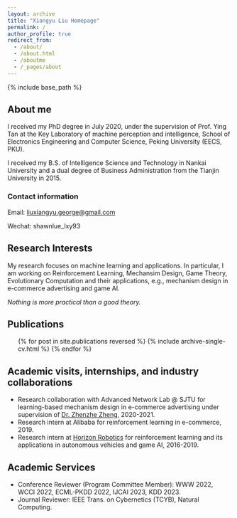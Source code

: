 ```yaml
---
layout: archive
title: "Xiangyu Liu Homepage"
permalink: /
author_profile: true
redirect_from:
  - /about/
  - /about.html
  - /aboutme
  - /_pages/about
---
```


{% include base_path %}

## About me

I received my PhD degree in July 2020, under the supervision of Prof. Ying Tan at the Key Laboratory of machine perception and intelligence, School of Electronics Engineering and Computer Science, Peking University (EECS, PKU).

I received my B.S. of Intelligence Science and Technology in Nankai University and a dual degree of Business Administration from the Tianjin University in 2015.

### Contact information
Email: liuxiangyu.george@gmail.com

Wechat: shawnlue_lxy93

## Research Interests

My research focuses on machine learning and applications. In particular, I am working on Reinforcement Learning, Mechansim Design, Game Theory, Evolutionary Computation and their applications, e.g., mechanism design in e-commerce advertising and game AI.

_Nothing is more practical than a good theory._

## Publications

<ul>{% for post in site.publications reversed %}
{% include archive-single-cv.html %}
{% endfor %}</ul>

## Academic visits, internships, and industry collaborations

* Research collaboration with Advanced Network Lab @ SJTU for learning-based mechanism design in e-commerce advertising under supervision of [Dr. Zhenzhe Zheng](https://zhengzhenzhe220.github.io/), 2020-2021.
* Research intern at Alibaba for reinforcement learning in e-commerce, 2019.
* Research intern at [Horizon Robotics](https://en.horizon.ai/) for reinforcement learning and its applications in autonomous vehicles and game AI, 2016-2019.

## Academic Services

* Conference Reviewer (Program Committee Member): WWW 2022, WCCI 2022, ECML-PKDD 2022, IJCAI 2023, KDD 2023.
* Journal Reviewer: IEEE Trans. on Cybernetics (TCYB), Natural Computing.
